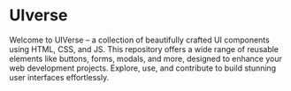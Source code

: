 # UIverse
Welcome to UIVerse – a collection of beautifully crafted UI components using HTML, CSS, and JS. This repository offers a wide range of reusable elements like buttons, forms, modals, and more, designed to enhance your web development projects. Explore, use, and contribute to build stunning user interfaces effortlessly.
